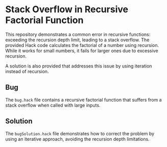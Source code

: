 # Stack Overflow in Recursive Factorial Function

This repository demonstrates a common error in recursive functions: exceeding the recursion depth limit, leading to a stack overflow.  The provided Hack code calculates the factorial of a number using recursion. While it works for small numbers, it fails for larger ones due to excessive recursion.

A solution is also provided that addresses this issue by using iteration instead of recursion.

## Bug

The `bug.hack` file contains a recursive factorial function that suffers from a stack overflow when called with large inputs.

## Solution

The `bugSolution.hack` file demonstrates how to correct the problem by using an iterative approach, avoiding the recursion depth limitations.